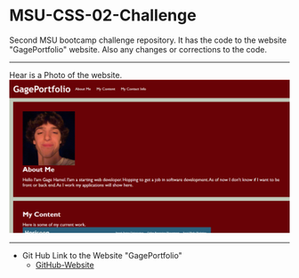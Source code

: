 # MSU-CSS-02-Challenge
Second MSU bootcamp challenge repository. It has the code to the website "GagePortfolio" website. Also any changes or corrections to the code.
*** 
Hear is a Photo of the website.
![GagePortfolio](./assets/images/Screenshot%202023-06-12%20173024.png)
***
* Git Hub Link to the Website "GagePortfolio"
    * [GitHub-Website](https://gagehamel.github.io/MSU-CSS-02-Challange)